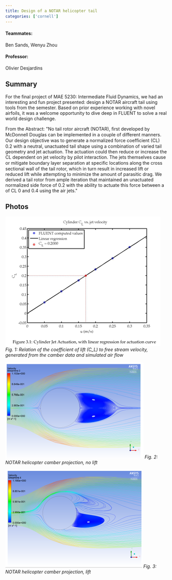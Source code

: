 ```yaml
---
title: Design of a NOTAR helicopter tail
categories: ['cornell']
---
```

#### Teammates:
Ben Sands, Wenyu Zhou

#### Professor:
Olivier Desjardins

## Summary

For the final project of MAE 5230: Intermediate Fluid Dynamics, we had an interesting and fun project presented: design a NOTAR aircraft tail using tools from the semester. Based on prior experience working with novel airfoils, it was a welcome opportunity to dive deep in FLUENT to solve a real world design challenge.

From the Abstract: "No tail rotor aircraft (NOTAR), ﬁrst developed by McDonnell Douglas can be implemented in a couple of different manners. Our design objective was to generate a normalized force coefﬁcient (CL) 0.2 with a neutral, unactuated tail shape using a combination of varied tail geometry and jet actuation. The actuation could then reduce or increase the CL dependent on jet velocity by pilot interaction. The jets themselves cause or mitigate boundary layer separation at speciﬁc locations along the cross sectional wall of the tail rotor, which in turn result in increased lift or reduced lift while attempting to minimize the amount of parasitic drag. We derived a tail rotor from ample iteration that maintained an unactuated normalized side force of 0.2 with the ability to actuate this force between a of CL 0 and 0.4 using the air jets."

## Photos
![](chart1.png)
*Fig. 1: Relation of the coefficient of lift (C_L) to free stream velocity, generated from the camber data and simulated air flow*

![airfoil, no lift](airfoil2.png)
*Fig. 2: NOTAR helicopter camber projection, no lift*

![airfoil, lift](airfoil3.png)
*Fig. 3: NOTAR helicopter camber projection, lift*
